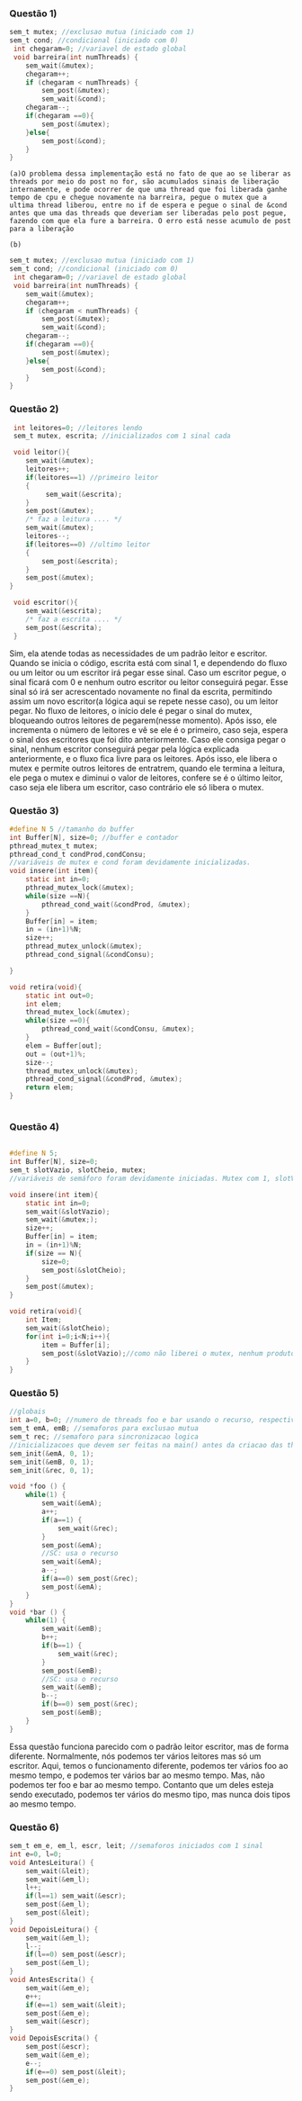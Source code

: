 ### Questão 1)

```c
sem_t mutex; //exclusao mutua (iniciado com 1)
sem_t cond; //condicional (iniciado com 0)
 int chegaram=0; //variavel de estado global
 void barreira(int numThreads) {
    sem_wait(&mutex);
    chegaram++;
    if (chegaram < numThreads) {
        sem_post(&mutex);
        sem_wait(&cond);
    chegaram--;
    if(chegaram ==0){
        sem_post(&mutex);
    }else{
        sem_post(&cond);
    }
}


```

    (a)O problema dessa implementação está no fato de que ao se liberar as threads por meio do post no for, são acumulados sinais de liberação internamente, e pode ocorrer de que uma thread que foi liberada ganhe tempo de cpu e chegue novamente na barreira, pegue o mutex que a ultima thread liberou, entre no if de espera e pegue o sinal de &cond antes que uma das threads que deveriam ser liberadas pelo post pegue, fazendo com que ela fure a barreira. O erro está nesse acumulo de post para a liberação

    (b)

```c
sem_t mutex; //exclusao mutua (iniciado com 1)
sem_t cond; //condicional (iniciado com 0)
 int chegaram=0; //variavel de estado global
 void barreira(int numThreads) {
    sem_wait(&mutex);
    chegaram++;
    if (chegaram < numThreads) {
        sem_post(&mutex);
        sem_wait(&cond);
    chegaram--;
    if(chegaram ==0){
        sem_post(&mutex);
    }else{
        sem_post(&cond);
    }
}
```

### Questão 2)

```c
 int leitores=0; //leitores lendo
 sem_t mutex, escrita; //inicializados com 1 sinal cada

 void leitor(){
    sem_wait(&mutex);
    leitores++;
    if(leitores==1) //primeiro leitor
    {
         sem_wait(&escrita);
    }
    sem_post(&mutex);
    /* faz a leitura .... */
    sem_wait(&mutex);
    leitores--;
    if(leitores==0) //ultimo leitor
    {
        sem_post(&escrita);
    }
    sem_post(&mutex);
}

 void escritor(){
    sem_wait(&escrita);
    /* faz a escrita .... */
    sem_post(&escrita);
 }

```

Sim, ela atende todas as necessidades de um padrão leitor e escritor. Quando se inicia o código, escrita está com sinal 1, e dependendo do fluxo ou um leitor ou um escritor irá pegar esse sinal. Caso um escritor pegue, o sinal ficará com 0 e nenhum outro escritor ou leitor conseguirá pegar. Esse sinal só irá ser acrescentado novamente no final da escrita, permitindo assim um novo escritor(a lógica aqui se repete nesse caso), ou um leitor pegar. No fluxo de leitores, o início dele é pegar o sinal do mutex, bloqueando outros leitores de pegarem(nesse momento). Após isso, ele incrementa o número de leitores e vê se ele é o primeiro, caso seja, espera o sinal dos escritores que foi dito anteriormente. Caso ele consiga pegar o sinal, nenhum escritor conseguirá pegar pela lógica explicada anteriormente, e o fluxo fica livre para os leitores. Após isso, ele libera o mutex e permite outros leitores de entratrem, quando ele termina a leitura, ele pega o mutex e diminui o valor de leitores, confere se é o último leitor, caso seja ele libera um escritor, caso contrário ele só libera o mutex.

### Questão 3)

```c
#define N 5 //tamanho do buffer
int Buffer[N], size=0; //buffer e contador
pthread_mutex_t mutex;
pthread_cond_t condProd,condConsu;
//variáveis de mutex e cond foram devidamente inicializadas.
void insere(int item){
    static int in=0;
    pthread_mutex_lock(&mutex);
    while(size ==N){
        pthread_cond_wait(&condProd, &mutex);
    }
    Buffer[in] = item;
    in = (in+1)%N;
    size++;
    pthread_mutex_unlock(&mutex);
    pthread_cond_signal(&condConsu);

}

void retira(void){
    static int out=0;
    int elem;
    thread_mutex_lock(&mutex);
    while(size ==0){
        pthread_cond_wait(&condConsu, &mutex);
    }
    elem = Buffer[out];
    out = (out+1)%;
    size--;
    thread_mutex_unlock(&mutex);
    pthread_cond_signal(&condProd, &mutex);
    return elem;
}



```

### Questão 4)

```c

#define N 5;
int Buffer[N], size=0;
sem_t slotVazio, slotCheio, mutex;
//variáveis de semáforo foram devidamente iniciadas. Mutex com 1, slotVazio com N e slotCheio com 0.

void insere(int item){
    static int in=0;
    sem_wait(&slotVazio);
    sem_wait(&mutex;);
    size++;
    Buffer[in] = item;
    in = (in+1)%N;
    if(size == N){
        size=0;
        sem_post(&slotCheio);
    }
    sem_post(&mutex);
}

void retira(void){
    int Item;
    sem_wait(&slotCheio);
    for(int i=0;i<N;i++){
        item = Buffer[i];
        sem_post(&slotVazio);//como não liberei o mutex, nenhum produtor vai inserir.
    }
}
```

### Questão 5)

```c
//globais
int a=0, b=0; //numero de threads foo e bar usando o recurso, respectivamente
sem_t emA, emB; //semaforos para exclusao mutua
sem_t rec; //semaforo para sincronizacao logica
//inicializacoes que devem ser feitas na main() antes da criacao das threads
sem_init(&emA, 0, 1);
sem_init(&emB, 0, 1);
sem_init(&rec, 0, 1);

void *foo () {
    while(1) {
        sem_wait(&emA);
        a++;
        if(a==1) {
            sem_wait(&rec);
        }
        sem_post(&emA);
        //SC: usa o recurso
        sem_wait(&emA);
        a--;
        if(a==0) sem_post(&rec);
        sem_post(&emA);
    }
}
void *bar () {
    while(1) {
        sem_wait(&emB);
        b++;
        if(b==1) {
            sem_wait(&rec);
        }
        sem_post(&emB);
        //SC: usa o recurso
        sem_wait(&emB);
        b--;
        if(b==0) sem_post(&rec);
        sem_post(&emB);
    }
}
```

Essa questão funciona parecido com o padrão leitor escritor, mas de forma diferente. Normalmente, nós podemos ter vários leitores mas só um escritor. Aqui, temos o funcionamento diferente, podemos ter vários foo ao mesmo tempo, e podemos ter vários bar ao mesmo tempo. Mas, não podemos ter foo e bar ao mesmo tempo. Contanto que um deles esteja sendo executado, podemos ter vários do mesmo tipo, mas nunca dois tipos ao mesmo tempo.

### Questão 6)

```c
sem_t em_e, em_l, escr, leit; //semaforos iniciados com 1 sinal
int e=0, l=0;
void AntesLeitura() {
    sem_wait(&leit);
    sem_wait(&em_l);
    l++;
    if(l==1) sem_wait(&escr);
    sem_post(&em_l);
    sem_post(&leit);
}
void DepoisLeitura() {
    sem_wait(&em_l);
    l--;
    if(l==0) sem_post(&escr);
    sem_post(&em_l);
}
void AntesEscrita() {
    sem_wait(&em_e);
    e++;
    if(e==1) sem_wait(&leit);
    sem_post(&em_e);
    sem_wait(&escr);
}
void DepoisEscrita() {
    sem_post(&escr);
    sem_wait(&em_e);
    e--;
    if(e==0) sem_post(&leit);
    sem_post(&em_e);
}
```
